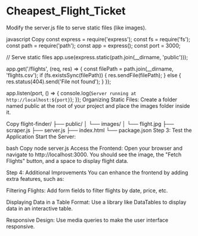 # Cheapest_Flight_Ticket
Modify the server.js file to serve static files (like images).

javascript
Copy
const express = require('express');
const fs = require('fs');
const path = require('path');
const app = express();
const port = 3000;

// Serve static files
app.use(express.static(path.join(__dirname, 'public')));

app.get('/flights', (req, res) => {
    const filePath = path.join(__dirname, 'flights.csv');
    if (fs.existsSync(filePath)) {
        res.sendFile(filePath);
    } else {
        res.status(404).send('File not found');
    }
});

app.listen(port, () => {
    console.log(`Server running at http://localhost:${port}`);
});
Organizing Static Files:
Create a folder named public at the root of your project and place the images folder inside it.

Copy
flight-finder/
├── public/
│   └── images/
│       └── flight.jpg
├── scraper.js
├── server.js
├── index.html
└── package.json
Step 3: Test the Application
Start the Server:

bash
Copy
node server.js
Access the Frontend:
Open your browser and navigate to http://localhost:3000. You should see the image, the "Fetch Flights" button, and a space to display flight data.

Step 4: Additional Improvements
You can enhance the frontend by adding extra features, such as:

Filtering Flights: Add form fields to filter flights by date, price, etc.

Displaying Data in a Table Format: Use a library like DataTables to display data in an interactive table.

Responsive Design: Use media queries to make the user interface responsive.
